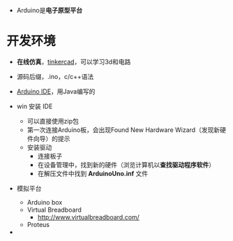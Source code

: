 - Arduino是**电子原型平台**

# 开发环境
- **在线仿真**，[tinkercad](https://www.tinkercad.com/)，可以学习3d和电路
- 源码后缀，.ino，c/c++语法
- [Arduino IDE](https://www.arduino.cc/en/software)，用Java编写的
- win 安装 IDE
	- 可以直接使用zip包
	-  第一次连接Arduino板，会出现Found New Hardware Wizard（发现新硬件向导）的提示
	- 安装驱动
		- 连接板子
		- 在设备管理中，找到新的硬件（浏览计算机以**查找驱动程序软件**）
		- 在解压文件中找到 **ArduinoUno.inf** 文件

- 模拟平台
	- Arduino box
	- Virtual Breadboard
		- http://www.virtualbreadboard.com/
	- Proteus


-